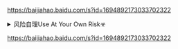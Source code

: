 <https://baijiahao.baidu.com/s?id=1694892173033702322>

<details><summary>风险自理Use At Your Own Risk☣</summary>

<a href="https://6s9.cc/">6s9.cc/</a>


</details>

<https://baijiahao.baidu.com/s?id=1694892173033702322>
